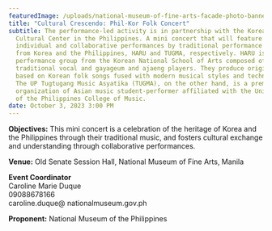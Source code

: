 ```yaml
---
featuredImage: /uploads/national-museum-of-fine-arts-facade-photo-banner-1-scaled.jpg
title: "Cultural Crescendo: Phil-Kor Folk Concert"
subtitle: The performance-led activity is in partnership with the Korean
  Cultural Center in the Philippines. A mini concert that will feature
  individual and collaborative performances by traditional performance groups
  from Korea and the Philippines, HARU and TUGMA, respectively. HARU is a
  performance group from the Korean National School of Arts composed of a
  traditional vocal and gayageum and ajaeng players. They produce original music
  based on Korean folk songs fused with modern musical styles and techniques.
  The UP Tugtugang Music Asyatika (TUGMA), on the other hand, is a premier
  organization of Asian music student-performer affiliated with the University
  of the Philippines College of Music.
date: October 3, 2023 3:00 PM
---
```

**O﻿bjectives:** This mini concert is a celebration of the heritage of Korea and the Philippines through their traditional
music, and fosters cultural exchange and understanding through collaborative performances.

**V﻿enue:** Old Senate Session Hall, National Museum of Fine Arts, Manila

**E﻿vent Coordinator**\
Caroline Marie Duque \
09088678166 \
caroline.duque@ nationalmuseum.gov.ph

**P﻿roponent:** National Museum of the Philippines